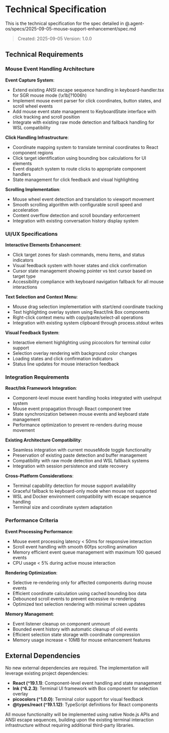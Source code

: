 # Technical Specification

This is the technical specification for the spec detailed in @.agent-os/specs/2025-09-05-mouse-support-enhancement/spec.md

> Created: 2025-09-05
> Version: 1.0.0

## Technical Requirements

### Mouse Event Handling Architecture

**Event Capture System**:
- Extend existing ANSI escape sequence handling in keyboard-handler.tsx for SGR mouse mode (\x1b[?1006h)
- Implement mouse event parser for click coordinates, button states, and scroll wheel events
- Add mouse event state management to KeyboardState interface with click tracking and scroll position
- Integrate with existing raw mode detection and fallback handling for WSL compatibility

**Click Handling Infrastructure**:
- Coordinate mapping system to translate terminal coordinates to React component regions
- Click target identification using bounding box calculations for UI elements
- Event dispatch system to route clicks to appropriate component handlers
- State management for click feedback and visual highlighting

**Scrolling Implementation**:
- Mouse wheel event detection and translation to viewport movement
- Smooth scrolling algorithm with configurable scroll speed and acceleration
- Content overflow detection and scroll boundary enforcement
- Integration with existing conversation history display system

### UI/UX Specifications

**Interactive Elements Enhancement**:
- Click target zones for slash commands, menu items, and status indicators
- Visual feedback system with hover states and click confirmation
- Cursor state management showing pointer vs text cursor based on target type
- Accessibility compliance with keyboard navigation fallback for all mouse interactions

**Text Selection and Context Menu**:
- Mouse drag selection implementation with start/end coordinate tracking
- Text highlighting overlay system using React/Ink Box components
- Right-click context menu with copy/paste/select-all operations
- Integration with existing system clipboard through process.stdout writes

**Visual Feedback System**:
- Interactive element highlighting using picocolors for terminal color support
- Selection overlay rendering with background color changes
- Loading states and click confirmation indicators
- Status line updates for mouse interaction feedback

### Integration Requirements

**React/Ink Framework Integration**:
- Component-level mouse event handling hooks integrated with useInput system
- Mouse event propagation through React component tree
- State synchronization between mouse events and keyboard state management
- Performance optimization to prevent re-renders during mouse movement

**Existing Architecture Compatibility**:
- Seamless integration with current mouseMode toggle functionality
- Preservation of existing paste detection and buffer management
- Compatibility with raw mode detection and WSL fallback systems
- Integration with session persistence and state recovery

**Cross-Platform Considerations**:
- Terminal capability detection for mouse support availability
- Graceful fallback to keyboard-only mode when mouse not supported
- WSL and Docker environment compatibility with escape sequence handling
- Terminal size and coordinate system adaptation

### Performance Criteria

**Event Processing Performance**:
- Mouse event processing latency < 50ms for responsive interaction
- Scroll event handling with smooth 60fps scrolling animation
- Memory efficient event queue management with maximum 100 queued events
- CPU usage < 5% during active mouse interaction

**Rendering Optimization**:
- Selective re-rendering only for affected components during mouse events
- Efficient coordinate calculation using cached bounding box data
- Debounced scroll events to prevent excessive re-rendering
- Optimized text selection rendering with minimal screen updates

**Memory Management**:
- Event listener cleanup on component unmount
- Bounded event history with automatic cleanup of old events
- Efficient selection state storage with coordinate compression
- Memory usage increase < 10MB for mouse enhancement features

## External Dependencies

No new external dependencies are required. The implementation will leverage existing project dependencies:

- **React (^19.1.1)**: Component-level event handling and state management
- **Ink (^6.2.3)**: Terminal UI framework with Box component for selection overlay
- **picocolors (^1.0.0)**: Terminal color support for visual feedback
- **@types/react (^19.1.12)**: TypeScript definitions for React components

All mouse functionality will be implemented using native Node.js APIs and ANSI escape sequences, building upon the existing terminal interaction infrastructure without requiring additional third-party libraries.